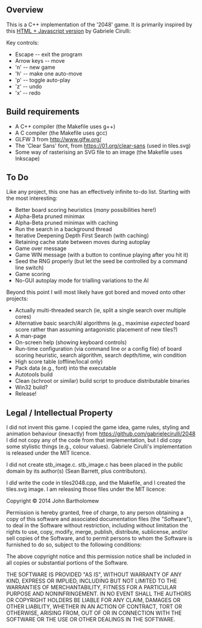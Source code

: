 Overview
--------

This is a C++ implementation of the '2048' game.
It is primarily inspired by this [HTML + Javascript version](https://github.com/gabrielecirulli/2048)
by Gabriele Cirulli:

Key controls:

* Escape -- exit the program
* Arrow keys -- move
* 'n' -- new game
* 'h' -- make one auto-move
* 'p' -- toggle auto-play
* 'z' -- undo
* 'x' -- redo

Build requirements
------------------

* A C++ compiler (the Makefile uses g++)
* A C compiler (the Makefile uses gcc)
* GLFW 3 from http://www.glfw.org/
* The 'Clear Sans' font, from https://01.org/clear-sans (used in tiles.svg)
* Some way of rasterising an SVG file to an image (the Makefile uses Inkscape)

To Do
-----

Like any project, this one has an effectively infinite to-do list. Starting with the most interesting:

* Better board scoring heuristics (*many* possibilities here!)
* Alpha-Beta pruned minimax
* Alpha-Beta pruned minimax with caching
* Run the search in a background thread
* Iterative Deepening Depth First Search (with caching)
* Retaining cache state between moves during autoplay
* Game over message
* Game WIN message (with a button to continue playing after you hit it)
* Seed the RNG properly (but let the seed be controlled by a command line switch)
* Game scoring
* No-GUI autoplay mode for trialling variations to the AI

Beyond this point I will most likely have got bored and moved onto other projects:

* Actually multi-threaded search (ie, split a single search over multiple cores)
* Alternative basic search/AI algorithms (e.g., maximise *expected* board score rather than assuming antagonistic placement of new tiles?)
* A man-page
* On-screen help (showing keyboard controls)
* Run-time configuration (via command line or a config file) of board scoring heuristic, search algorithm, search depth/time, win condition
* High score table (offline/local only)
* Pack data (e.g., font) into the executable
* Autotools build
* Clean (schroot or similar) build script to produce distributable binaries
* Win32 build?
* Release!

Legal / Intellectual Property
-----------------------------

I did not invent this game. I copied the game idea, game rules, styling and
animation behaviour (inexactly) from https://github.com/gabrielecirulli/2048
I did not copy any of the code from that implementation, but I did copy some
stylistic things (e.g., colour values).  Gabriele Cirulli's implementation is
released under the MIT licence.

I did not create stb_image.c.  stb_image.c has been placed in the public domain
by its author(s) (Sean Barrett, plus contributors).

I *did* write the code in tiles2048.cpp, and the Makefile, and I created
the tiles.svg image.  I am releasing those files under the MIT licence:

Copyright © 2014 John Bartholomew

Permission is hereby granted, free of charge, to any person obtaining a copy
of this software and associated documentation files (the "Software"), to deal
in the Software without restriction, including without limitation the rights
to use, copy, modify, merge, publish, distribute, sublicense, and/or sell
copies of the Software, and to permit persons to whom the Software is
furnished to do so, subject to the following conditions:

The above copyright notice and this permission notice shall be included in
all copies or substantial portions of the Software.

THE SOFTWARE IS PROVIDED "AS IS", WITHOUT WARRANTY OF ANY KIND, EXPRESS OR
IMPLIED, INCLUDING BUT NOT LIMITED TO THE WARRANTIES OF MERCHANTABILITY,
FITNESS FOR A PARTICULAR PURPOSE AND NONINFRINGEMENT. IN NO EVENT SHALL THE
AUTHORS OR COPYRIGHT HOLDERS BE LIABLE FOR ANY CLAIM, DAMAGES OR OTHER
LIABILITY, WHETHER IN AN ACTION OF CONTRACT, TORT OR OTHERWISE, ARISING FROM,
OUT OF OR IN CONNECTION WITH THE SOFTWARE OR THE USE OR OTHER DEALINGS IN
THE SOFTWARE.
